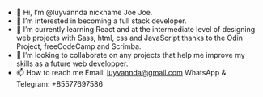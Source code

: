 - 👋 Hi, I’m @luyvannda nickname Joe Joe.
- 👀 I’m interested in becoming a full stack developer.
- 🌱 I’m currently learning React and at the intermediate level of designing web projects with Sass, html, css and JavaScript thanks to the Odin Project, freeCodeCamp and Scrimba.
- 💞️ I’m looking to collaborate on any projects that help me improve my skills as a future web developper.
- 📫 How to reach me 
      Email: luyvannda@gmail.com
      WhatsApp & Telegram: +85577697586 

<!---
luyvannda/luyvannda is a ✨ special ✨ repository because its `README.md` (this file) appears on your GitHub profile.
You can click the Preview link to take a look at your changes.
--->
